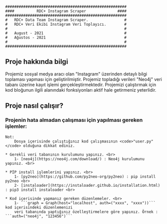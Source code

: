 	######################################################
	####          RDC+ Instagram Scraper              ####
	######################################################
	#   RDC+ Data Team Instagram Scraper.                #
	#   RDC+ Veri Ekibi Instagram Veri Toplayıcı.        #
	#                                                    #
	#   August - 2021                                    #
	#   Ağustos - 2021                                   #
	#                                                    #
	######################################################

## Proje hakkında bilgi

Projemiz sosyal medya aracı olan "Instagram" üzerinden detaylı bilgi toplaması yapması için
geliştirilmiştir. Projemiz topladığı verileri "Neo4j" veri tabanı üzerine kayıt işlemi gerçekleştirmektedir.
Projemizi çalıştırmak için kod bloğunun ilgili alanındaki fonksiyonları aktif hale getirmeniz yeterlidir.

## Proje nasıl çalışır?

### Projenin hata almadan çalışması için yapılması gereken işlemler:

	Not:
		Dosya içerisinde çalıştığınız kod çalışmasının <code>"user.py"</code> olduğuna dikkat ediniz.

	* Gerekli veri tabanının kurulumunu yapınız. <br>
		1- [neo4j](https://neo4j.com/download/) : Neo4j kurulumunu yapınız. <br>

	* PİP install işlemlerini yapınız. <br>
		1- [py2neo](https://github.com/py2neo-org/py2neo) : pip install py2neo <br>
		2- [instaloader](https://instaloader.github.io/installation.html) : pip3 install instaloader <br>

	* Kod içerisinde yapmanız gereken düzenlemeler. <br>
		1- ```graph = Graph(host="localhost", auth=("xxxx", "xxxx"))``` kod içerisindeki düzenlemenizi
		veri tabanında yaptığınız özelleştirmelere göre yapınız. Örnek : ```auth=("neo4j", "123456")```
